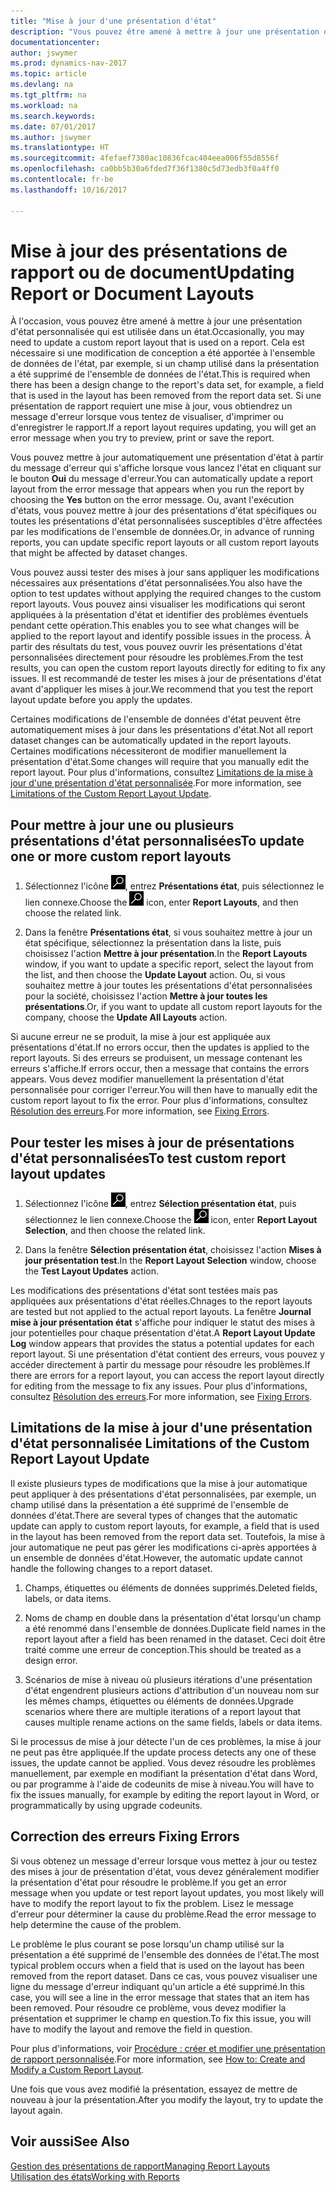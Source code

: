 ```yaml
---
title: "Mise à jour d'une présentation d'état"
description: "Vous pouvez être amené à mettre à jour une présentation d'état personnalisée qui est utilisée dans un état. Cela est nécessaire si une modification de conception a été apportée à l'ensemble de données de l'état, par exemple, si un champ utilisé dans la présentation a été supprimé de l'ensemble de données de l'état."
documentationcenter: 
author: jswymer
ms.prod: dynamics-nav-2017
ms.topic: article
ms.devlang: na
ms.tgt_pltfrm: na
ms.workload: na
ms.search.keywords: 
ms.date: 07/01/2017
ms.author: jswymer
ms.translationtype: HT
ms.sourcegitcommit: 4fefaef7380ac10836fcac404eea006f55d8556f
ms.openlocfilehash: ca0bb5b30a6fded7f36f1380c5d73edb3f0a4ff0
ms.contentlocale: fr-be
ms.lasthandoff: 10/16/2017

---
```

# <a name="updating-report-or-document-layouts"></a><span data-ttu-id="88b12-104">Mise à jour des présentations de rapport ou de document</span><span class="sxs-lookup"><span data-stu-id="88b12-104">Updating Report or Document Layouts</span></span>
<span data-ttu-id="88b12-105">À l'occasion, vous pouvez être amené à mettre à jour une présentation d'état personnalisée qui est utilisée dans un état.</span><span class="sxs-lookup"><span data-stu-id="88b12-105">Occasionally, you may need to update a custom report layout that is used on a report.</span></span> <span data-ttu-id="88b12-106">Cela est nécessaire si une modification de conception a été apportée à l'ensemble de données de l'état, par exemple, si un champ utilisé dans la présentation a été supprimé de l'ensemble de données de l'état.</span><span class="sxs-lookup"><span data-stu-id="88b12-106">This is required when there has been a design change to the report's data set, for example, a field that is used in the layout has been removed from the report data set.</span></span> <span data-ttu-id="88b12-107">Si une présentation de rapport requiert une mise à jour, vous obtiendrez un message d'erreur lorsque vous tentez de visualiser, d'imprimer ou d'enregistrer le rapport.</span><span class="sxs-lookup"><span data-stu-id="88b12-107">If a report layout requires updating, you will get an error message when you try to preview, print or save the report.</span></span>  
  
<span data-ttu-id="88b12-108">Vous pouvez mettre à jour automatiquement une présentation d'état à partir du message d'erreur qui s'affiche lorsque vous lancez l'état en cliquant sur le bouton **Oui** du message d'erreur.</span><span class="sxs-lookup"><span data-stu-id="88b12-108">You can automatically update a report layout from the error message that appears when you run the report by choosing the **Yes** button on the error message.</span></span> <span data-ttu-id="88b12-109">Ou, avant l'exécution d'états, vous pouvez mettre à jour des présentations d'état spécifiques ou toutes les présentations d'état personnalisées susceptibles d'être affectées par les modifications de l'ensemble de données.</span><span class="sxs-lookup"><span data-stu-id="88b12-109">Or, in advance of running reports, you can update specific report layouts or all custom report layouts that might be affected by dataset changes.</span></span>  
  
<span data-ttu-id="88b12-110">Vous pouvez aussi tester des mises à jour sans appliquer les modifications nécessaires aux présentations d'état personnalisées.</span><span class="sxs-lookup"><span data-stu-id="88b12-110">You also have the option to test updates without applying the required changes to the custom report layouts.</span></span> <span data-ttu-id="88b12-111">Vous pouvez ainsi visualiser les modifications qui seront appliquées à la présentation d'état et identifier des problèmes éventuels pendant cette opération.</span><span class="sxs-lookup"><span data-stu-id="88b12-111">This enables you to see what changes will be applied to the report layout and identify possible issues in the process.</span></span> <span data-ttu-id="88b12-112">À partir des résultats du test, vous pouvez ouvrir les présentations d'état personnalisées directement pour résoudre les problèmes.</span><span class="sxs-lookup"><span data-stu-id="88b12-112">From the test results, you can open the custom report layouts directly for editing to fix any issues.</span></span> <span data-ttu-id="88b12-113">Il est recommandé de tester les mises à jour de présentations d'état avant d'appliquer les mises à jour.</span><span class="sxs-lookup"><span data-stu-id="88b12-113">We recommend that you test the report layout update before you apply the updates.</span></span>  
  
<span data-ttu-id="88b12-114">Certaines modifications de l'ensemble de données d'état peuvent être automatiquement mises à jour dans les présentations d'état.</span><span class="sxs-lookup"><span data-stu-id="88b12-114">Not all report dataset changes can be automatically updated in the report layouts.</span></span> <span data-ttu-id="88b12-115">Certaines modifications nécessiteront de modifier manuellement la présentation d'état.</span><span class="sxs-lookup"><span data-stu-id="88b12-115">Some changes will require that you manually edit the report layout.</span></span> <span data-ttu-id="88b12-116">Pour plus d'informations, consultez [Limitations de la mise à jour d'une présentation d'état personnalisée](ui-update-report-layouts.md#UpdateLimitations).</span><span class="sxs-lookup"><span data-stu-id="88b12-116">For more information, see [Limitations of the Custom Report Layout Update](ui-update-report-layouts.md#UpdateLimitations).</span></span>  
  
## <a name="to-update-one-or-more-custom-report-layouts"></a><span data-ttu-id="88b12-117">Pour mettre à jour une ou plusieurs présentations d'état personnalisées</span><span class="sxs-lookup"><span data-stu-id="88b12-117">To update one or more custom report layouts</span></span>  
  
1.  <span data-ttu-id="88b12-118">Sélectionnez l'icône ![Page ou état pour la recherche](media/ui-search/search_small.png "Page ou état pour la recherche"), entrez **Présentations état**, puis sélectionnez le lien connexe.</span><span class="sxs-lookup"><span data-stu-id="88b12-118">Choose the ![Search for Page or Report](media/ui-search/search_small.png "Search for Page or Report icon") icon, enter **Report Layouts**, and then choose the related link.</span></span>  
  
2.  <span data-ttu-id="88b12-119">Dans la fenêtre **Présentations état**, si vous souhaitez mettre à jour un état spécifique, sélectionnez la présentation dans la liste, puis choisissez l'action **Mettre à jour présentation**.</span><span class="sxs-lookup"><span data-stu-id="88b12-119">In the **Report Layouts** window, if you want to update a specific report, select the layout from the list, and then choose the **Update Layout** action.</span></span> <span data-ttu-id="88b12-120">Ou, si vous souhaitez mettre à jour toutes les présentations d'état personnalisées pour la société, choisissez l'action **Mettre à jour toutes les présentations**.</span><span class="sxs-lookup"><span data-stu-id="88b12-120">Or, if you want to update all custom report layouts for the company, choose the **Update All Layouts** action.</span></span>  

<span data-ttu-id="88b12-121">Si aucune erreur ne se produit, la mise à jour est appliquée aux présentations d'état.</span><span class="sxs-lookup"><span data-stu-id="88b12-121">If no errors occur, then the updates is applied to the report layouts.</span></span> <span data-ttu-id="88b12-122">Si des erreurs se produisent, un message contenant les erreurs s'affiche.</span><span class="sxs-lookup"><span data-stu-id="88b12-122">If errors occur, then a message that contains the errors appears.</span></span> <span data-ttu-id="88b12-123">Vous devez modifier manuellement la présentation d'état personnalisée pour corriger l'erreur.</span><span class="sxs-lookup"><span data-stu-id="88b12-123">You will then have to manually edit the custom report layout to fix the error.</span></span> <span data-ttu-id="88b12-124">Pour plus d'informations, consultez [Résolution des erreurs](ui-update-report-layouts.md#FixErrors).</span><span class="sxs-lookup"><span data-stu-id="88b12-124">For more information, see [Fixing Errors](ui-update-report-layouts.md#FixErrors).</span></span>  

## <a name="to-test-custom-report-layout-updates"></a><span data-ttu-id="88b12-125">Pour tester les mises à jour de présentations d'état personnalisées</span><span class="sxs-lookup"><span data-stu-id="88b12-125">To test custom report layout updates</span></span>  
  
1.  <span data-ttu-id="88b12-126">Sélectionnez l'icône ![Page ou état pour la recherche](media/ui-search/search_small.png "Page ou état pour la recherche"), entrez **Sélection présentation état**, puis sélectionnez le lien connexe.</span><span class="sxs-lookup"><span data-stu-id="88b12-126">Choose the ![Search for Page or Report](media/ui-search/search_small.png "Search for Page or Report icon") icon, enter **Report Layout Selection**, and then choose the related link.</span></span>  
  
2.  <span data-ttu-id="88b12-127">Dans la fenêtre **Sélection présentation état**, choisissez l'action **Mises à jour présentation test**.</span><span class="sxs-lookup"><span data-stu-id="88b12-127">In the **Report Layout Selection** window, choose the **Test Layout Updates** action.</span></span>  
  
 <span data-ttu-id="88b12-128">Les modifications des présentations d'état sont testées mais pas appliquées aux présentations d'état réelles.</span><span class="sxs-lookup"><span data-stu-id="88b12-128">Chnages to the report layouts are tested but not applied to the actual report layouts.</span></span> <span data-ttu-id="88b12-129">La fenêtre **Journal mise à jour présentation état** s'affiche pour indiquer le statut des mises à jour potentielles pour chaque présentation d'état.</span><span class="sxs-lookup"><span data-stu-id="88b12-129">A **Report Layout Update Log** window appears that provides the status a potential updates for each report layout.</span></span> <span data-ttu-id="88b12-130">Si une présentation d'état contient des erreurs, vous pouvez y accéder directement à partir du message pour résoudre les problèmes.</span><span class="sxs-lookup"><span data-stu-id="88b12-130">If there are errors for a report layout, you can access the report layout directly for editing from the message to fix any issues.</span></span> <span data-ttu-id="88b12-131">Pour plus d'informations, consultez [Résolution des erreurs](ui-update-report-layouts.md#FixErrors).</span><span class="sxs-lookup"><span data-stu-id="88b12-131">For more information, see [Fixing Errors](ui-update-report-layouts.md#FixErrors).</span></span>  
  
##  <span data-ttu-id="88b12-132"><a name="UpdateLimitations"></a> Limitations de la mise à jour d'une présentation d'état personnalisée</span><span class="sxs-lookup"><span data-stu-id="88b12-132"><a name="UpdateLimitations"></a> Limitations of the Custom Report Layout Update</span></span>  
 <span data-ttu-id="88b12-133">Il existe plusieurs types de modifications que la mise à jour automatique peut appliquer à des présentations d'état personnalisées, par exemple, un champ utilisé dans la présentation a été supprimé de l'ensemble de données d'état.</span><span class="sxs-lookup"><span data-stu-id="88b12-133">There are several types of changes that the automatic update can apply to custom report layouts, for example, a field that is used in the layout has been removed from the report data set.</span></span> <span data-ttu-id="88b12-134">Toutefois, la mise à jour automatique ne peut pas gérer les modifications ci-après apportées à un ensemble de données d'état.</span><span class="sxs-lookup"><span data-stu-id="88b12-134">However, the automatic update cannot handle the following changes to a report dataset.</span></span>  
  
1.  <span data-ttu-id="88b12-135">Champs, étiquettes ou éléments de données supprimés.</span><span class="sxs-lookup"><span data-stu-id="88b12-135">Deleted fields, labels, or data items.</span></span>  
  
2.  <span data-ttu-id="88b12-136">Noms de champ en double dans la présentation d'état lorsqu'un champ a été renommé dans l'ensemble de données.</span><span class="sxs-lookup"><span data-stu-id="88b12-136">Duplicate field names in the report layout after a field has been renamed in the dataset.</span></span> <span data-ttu-id="88b12-137">Ceci doit être traité comme une erreur de conception.</span><span class="sxs-lookup"><span data-stu-id="88b12-137">This should be treated as a design error.</span></span>  
  
3.  <span data-ttu-id="88b12-138">Scénarios de mise à niveau où plusieurs itérations d'une présentation d'état engendrent plusieurs actions d'attribution d'un nouveau nom sur les mêmes champs, étiquettes ou éléments de données.</span><span class="sxs-lookup"><span data-stu-id="88b12-138">Upgrade scenarios where there are multiple iterations of a report layout that causes multiple rename actions on the same fields, labels or data items.</span></span>  
  
 <span data-ttu-id="88b12-139">Si le processus de mise à jour détecte l'un de ces problèmes, la mise à jour ne peut pas être appliquée.</span><span class="sxs-lookup"><span data-stu-id="88b12-139">If the update process detects any one of these issues, the update cannot be applied.</span></span> <span data-ttu-id="88b12-140">Vous devez résoudre les problèmes manuellement, par exemple en modifiant la présentation d'état dans Word, ou par programme à l'aide de codeunits de mise à niveau.</span><span class="sxs-lookup"><span data-stu-id="88b12-140">You will have to fix the issues manually, for example by editing the report layout in Word, or programmatically by using upgrade codeunits.</span></span>  
  
##  <span data-ttu-id="88b12-141"><a name="FixErrors"></a> Correction des erreurs</span><span class="sxs-lookup"><span data-stu-id="88b12-141"><a name="FixErrors"></a> Fixing Errors</span></span>  
 <span data-ttu-id="88b12-142">Si vous obtenez un message d'erreur lorsque vous mettez à jour ou testez des mises à jour de présentation d'état, vous devez généralement modifier la présentation d'état pour résoudre le problème.</span><span class="sxs-lookup"><span data-stu-id="88b12-142">If you get an error message when you update or test report layout updates, you most likely will have to modify the report layout to fix the problem.</span></span> <span data-ttu-id="88b12-143">Lisez le message d'erreur pour déterminer la cause du problème.</span><span class="sxs-lookup"><span data-stu-id="88b12-143">Read the error message to help determine the cause of the problem.</span></span>  
  
 <span data-ttu-id="88b12-144">Le problème le plus courant se pose lorsqu'un champ utilisé sur la présentation a été supprimé de l'ensemble des données de l'état.</span><span class="sxs-lookup"><span data-stu-id="88b12-144">The most typical problem occurs when a field that is used on the layout has been removed from the report dataset.</span></span> <span data-ttu-id="88b12-145">Dans ce cas, vous pouvez visualiser une ligne du message d'erreur indiquant qu'un article a été supprimé.</span><span class="sxs-lookup"><span data-stu-id="88b12-145">In this case, you will see a line in the error message that states that an item has been removed.</span></span> <span data-ttu-id="88b12-146">Pour résoudre ce problème, vous devez modifier la présentation et supprimer le champ en question.</span><span class="sxs-lookup"><span data-stu-id="88b12-146">To fix this issue, you will have to modify the layout and remove the field in question.</span></span>  
  
 <span data-ttu-id="88b12-147">Pour plus d'informations, voir [Procédure : créer et modifier une présentation de rapport personnalisée](ui-how-create-custom-report-layout.md#ModifyCustomLayout).</span><span class="sxs-lookup"><span data-stu-id="88b12-147">For more information, see [How to: Create and Modify a Custom Report Layout](ui-how-create-custom-report-layout.md#ModifyCustomLayout).</span></span>  
  
 <span data-ttu-id="88b12-148">Une fois que vous avez modifié la présentation, essayez de mettre de nouveau à jour la présentation.</span><span class="sxs-lookup"><span data-stu-id="88b12-148">After you modify the layout, try to update the layout again.</span></span>  
  
## <a name="see-also"></a><span data-ttu-id="88b12-149">Voir aussi</span><span class="sxs-lookup"><span data-stu-id="88b12-149">See Also</span></span>  
 [<span data-ttu-id="88b12-150">Gestion des présentations de rapport</span><span class="sxs-lookup"><span data-stu-id="88b12-150">Managing Report Layouts</span></span>](ui-manage-report-layouts.md)  
 [<span data-ttu-id="88b12-151">Utilisation des états</span><span class="sxs-lookup"><span data-stu-id="88b12-151">Working with Reports</span></span>](ui-work-report.md)  
